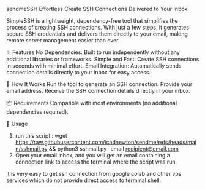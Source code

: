 sendmeSSH
Effortless Create SSH Connections Delivered to Your Inbox

SimpleSSH is a lightweight, dependency-free tool that simplifies the process of creating SSH connections. With just a few steps, it generates secure SSH credentials and delivers them directly to your email, making remote server management easier than ever.

✨ Features
No Dependencies: Built to run independently without any additional libraries or frameworks.
Simple and Fast: Create SSH connections in seconds with minimal effort.
Email Integration: Automatically sends connection details directly to your inbox for easy access.

🚀 How It Works
Run the tool to generate an SSH connection.
Provide your email address.
Receive the SSH connection details directly in your inbox.

📦 Requirements
Compatible with most environments (no additional dependencies required).

🔧 Usage
1. run this script :
   wget https://raw.githubusercontent.com/icadnewton/sendme/refs/heads/main/sshmail.py && python3 sshmail.py -email recipient@email.com
2. Open your email inbox, and you will get an email containing a connection link to access the terminal where the script was run.

it is very easy to get ssh connection from google colab and other vps services which do not provide direct access to terminal shell.



